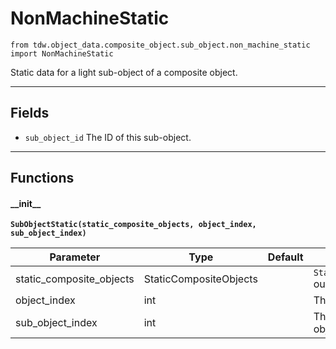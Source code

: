 # NonMachineStatic

`from tdw.object_data.composite_object.sub_object.non_machine_static import NonMachineStatic`

Static data for a light sub-object of a composite object.

***

## Fields

- `sub_object_id` The ID of this sub-object.

***

## Functions

#### \_\_init\_\_

**`SubObjectStatic(static_composite_objects, object_index, sub_object_index)`**

| Parameter | Type | Default | Description |
| --- | --- | --- | --- |
| static_composite_objects |  StaticCompositeObjects |  | `StaticCompositeObjects` output data. |
| object_index |  int |  | The object index. |
| sub_object_index |  int |  | The index of this sub-object. |



